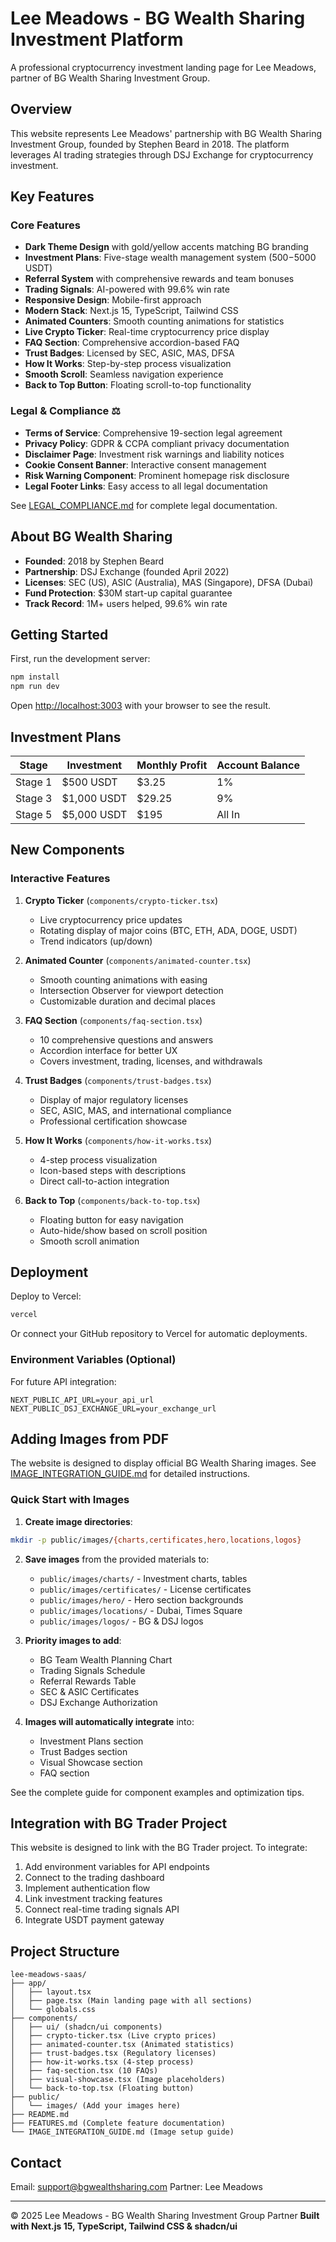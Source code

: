 # Lee Meadows - BG Wealth Sharing Investment Platform

A professional cryptocurrency investment landing page for Lee Meadows, partner of BG Wealth Sharing Investment Group.

## Overview

This website represents Lee Meadows' partnership with BG Wealth Sharing Investment Group, founded by Stephen Beard in 2018. The platform leverages AI trading strategies through DSJ Exchange for cryptocurrency investment.

## Key Features

### Core Features
- **Dark Theme Design** with gold/yellow accents matching BG branding
- **Investment Plans**: Five-stage wealth management system ($500-$5000 USDT)
- **Referral System** with comprehensive rewards and team bonuses
- **Trading Signals**: AI-powered with 99.6% win rate
- **Responsive Design**: Mobile-first approach
- **Modern Stack**: Next.js 15, TypeScript, Tailwind CSS
- **Animated Counters**: Smooth counting animations for statistics
- **Live Crypto Ticker**: Real-time cryptocurrency price display
- **FAQ Section**: Comprehensive accordion-based FAQ
- **Trust Badges**: Licensed by SEC, ASIC, MAS, DFSA
- **How It Works**: Step-by-step process visualization
- **Smooth Scroll**: Seamless navigation experience
- **Back to Top Button**: Floating scroll-to-top functionality

### Legal & Compliance ⚖️
- **Terms of Service**: Comprehensive 19-section legal agreement
- **Privacy Policy**: GDPR & CCPA compliant privacy documentation
- **Disclaimer Page**: Investment risk warnings and liability notices
- **Cookie Consent Banner**: Interactive consent management
- **Risk Warning Component**: Prominent homepage risk disclosure
- **Legal Footer Links**: Easy access to all legal documentation

See [LEGAL_COMPLIANCE.md](LEGAL_COMPLIANCE.md) for complete legal documentation.

## About BG Wealth Sharing

- **Founded**: 2018 by Stephen Beard
- **Partnership**: DSJ Exchange (founded April 2022)
- **Licenses**: SEC (US), ASIC (Australia), MAS (Singapore), DFSA (Dubai)
- **Fund Protection**: $30M start-up capital guarantee
- **Track Record**: 1M+ users helped, 99.6% win rate

## Getting Started

First, run the development server:

```bash
npm install
npm run dev
```

Open [http://localhost:3003](http://localhost:3003) with your browser to see the result.

## Investment Plans

| Stage | Investment | Monthly Profit | Account Balance |
|-------|-----------|----------------|-----------------|
| Stage 1 | $500 USDT | $3.25 | 1% |
| Stage 3 | $1,000 USDT | $29.25 | 9% |
| Stage 5 | $5,000 USDT | $195 | All In |

## New Components

### Interactive Features

1. **Crypto Ticker** (`components/crypto-ticker.tsx`)
   - Live cryptocurrency price updates
   - Rotating display of major coins (BTC, ETH, ADA, DOGE, USDT)
   - Trend indicators (up/down)

2. **Animated Counter** (`components/animated-counter.tsx`)
   - Smooth counting animations with easing
   - Intersection Observer for viewport detection
   - Customizable duration and decimal places

3. **FAQ Section** (`components/faq-section.tsx`)
   - 10 comprehensive questions and answers
   - Accordion interface for better UX
   - Covers investment, trading, licenses, and withdrawals

4. **Trust Badges** (`components/trust-badges.tsx`)
   - Display of major regulatory licenses
   - SEC, ASIC, MAS, and international compliance
   - Professional certification showcase

5. **How It Works** (`components/how-it-works.tsx`)
   - 4-step process visualization
   - Icon-based steps with descriptions
   - Direct call-to-action integration

6. **Back to Top** (`components/back-to-top.tsx`)
   - Floating button for easy navigation
   - Auto-hide/show based on scroll position
   - Smooth scroll animation

## Deployment

Deploy to Vercel:

```bash
vercel
```

Or connect your GitHub repository to Vercel for automatic deployments.

### Environment Variables (Optional)

For future API integration:
```env
NEXT_PUBLIC_API_URL=your_api_url
NEXT_PUBLIC_DSJ_EXCHANGE_URL=your_exchange_url
```

## Adding Images from PDF

The website is designed to display official BG Wealth Sharing images. See [IMAGE_INTEGRATION_GUIDE.md](IMAGE_INTEGRATION_GUIDE.md) for detailed instructions.

### Quick Start with Images

1. **Create image directories**:
```bash
mkdir -p public/images/{charts,certificates,hero,locations,logos}
```

2. **Save images** from the provided materials to:
   - `public/images/charts/` - Investment charts, tables
   - `public/images/certificates/` - License certificates
   - `public/images/hero/` - Hero section backgrounds
   - `public/images/locations/` - Dubai, Times Square
   - `public/images/logos/` - BG & DSJ logos

3. **Priority images to add**:
   - BG Team Wealth Planning Chart
   - Trading Signals Schedule
   - Referral Rewards Table
   - SEC & ASIC Certificates
   - DSJ Exchange Authorization

4. **Images will automatically integrate** into:
   - Investment Plans section
   - Trust Badges section
   - Visual Showcase section
   - FAQ section

See the complete guide for component examples and optimization tips.

## Integration with BG Trader Project

This website is designed to link with the BG Trader project. To integrate:

1. Add environment variables for API endpoints
2. Connect to the trading dashboard
3. Implement authentication flow
4. Link investment tracking features
5. Connect real-time trading signals API
6. Integrate USDT payment gateway

## Project Structure

```
lee-meadows-saas/
├── app/
│   ├── layout.tsx
│   ├── page.tsx (Main landing page with all sections)
│   └── globals.css
├── components/
│   ├── ui/ (shadcn/ui components)
│   ├── crypto-ticker.tsx (Live crypto prices)
│   ├── animated-counter.tsx (Animated statistics)
│   ├── trust-badges.tsx (Regulatory licenses)
│   ├── how-it-works.tsx (4-step process)
│   ├── faq-section.tsx (10 FAQs)
│   ├── visual-showcase.tsx (Image placeholders)
│   └── back-to-top.tsx (Floating button)
├── public/
│   └── images/ (Add your images here)
├── README.md
├── FEATURES.md (Complete feature documentation)
└── IMAGE_INTEGRATION_GUIDE.md (Image setup guide)
```

## Contact

Email: support@bgwealthsharing.com
Partner: Lee Meadows

---

© 2025 Lee Meadows - BG Wealth Sharing Investment Group Partner
**Built with Next.js 15, TypeScript, Tailwind CSS & shadcn/ui**
